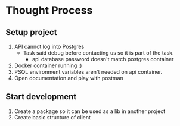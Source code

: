 # Thought Process

## Setup project

1. API cannot log into Postgres
    - Task said debug before contacting us so it is part of the task.
        - api database password doesn't match postgres container
2. Docker container running :)
3. PSQL environment variables aren't needed on api container.
4. Open documentation and play with postman

## Start development
1. Create a package so it can be used as a lib in another project
2. Create basic structure of client